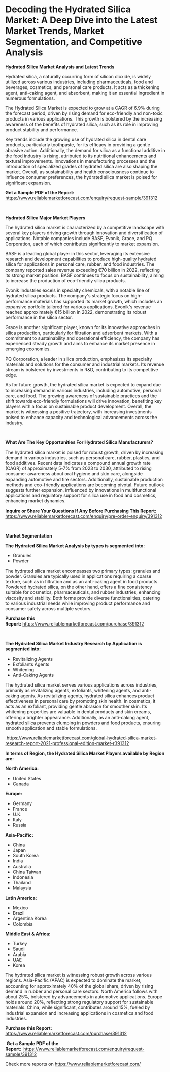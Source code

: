 <p><h1>Decoding the Hydrated Silica Market: A Deep Dive into the Latest Market Trends, Market Segmentation, and Competitive Analysis</h1></p><p><strong>Hydrated Silica Market Analysis and Latest Trends</strong></p>
<p><p>Hydrated silica, a naturally occurring form of silicon dioxide, is widely utilized across various industries, including pharmaceuticals, food and beverages, cosmetics, and personal care products. It acts as a thickening agent, anti-caking agent, and absorbent, making it an essential ingredient in numerous formulations. </p><p>The Hydrated Silica Market is expected to grow at a CAGR of 6.9% during the forecast period, driven by rising demand for eco-friendly and non-toxic products in various applications. This growth is bolstered by the increasing awareness of the benefits of hydrated silica, such as its role in improving product stability and performance. </p><p>Key trends include the growing use of hydrated silica in dental care products, particularly toothpaste, for its efficacy in providing a gentle abrasive action. Additionally, the demand for silica as a functional additive in the food industry is rising, attributed to its nutritional enhancements and textural improvements. Innovations in manufacturing processes and the introduction of specialized grades of hydrated silica are also shaping the market. Overall, as sustainability and health consciousness continue to influence consumer preferences, the hydrated silica market is poised for significant expansion.</p></p>
<p><strong>Get a Sample PDF of the Report:&nbsp;</strong> <a href="https://www.reliablemarketforecast.com/enquiry/request-sample/391312?utm_campaign=950&utm_medium=2&utm_source=Github&utm_content=ia&utm_term=16012025&utm_id=hydrated-silica">https://www.reliablemarketforecast.com/enquiry/request-sample/391312</a></p>
<p>&nbsp;</p>
<p><strong>Hydrated Silica Major Market Players</strong></p>
<p><p>The hydrated silica market is characterized by a competitive landscape with several key players driving growth through innovation and diversification of applications. Notable companies include BASF, Evonik, Grace, and PQ Corporation, each of which contributes significantly to market expansion.</p><p>BASF is a leading global player in this sector, leveraging its extensive research and development capabilities to produce high-quality hydrated silica for applications in personal care, rubber, and food industries. The company reported sales revenue exceeding €70 billion in 2022, reflecting its strong market position. BASF continues to focus on sustainability, aiming to increase the production of eco-friendly silica products.</p><p>Evonik Industries excels in specialty chemicals, with a notable line of hydrated silica products. The company's strategic focus on high-performance materials has supported its market growth, which includes an expansive portfolio tailored for various applications. Evonik's revenue reached approximately €15 billion in 2022, demonstrating its robust performance in the silica sector.</p><p>Grace is another significant player, known for its innovative approaches in silica production, particularly for filtration and adsorbent markets. With a commitment to sustainability and operational efficiency, the company has experienced steady growth and aims to enhance its market presence in emerging economies.</p><p>PQ Corporation, a leader in silica production, emphasizes its specialty materials and solutions for the consumer and industrial markets. Its revenue stream is bolstered by investments in R&D, contributing to its competitive edge.</p><p>As for future growth, the hydrated silica market is expected to expand due to increasing demand in various industries, including automotive, personal care, and food. The growing awareness of sustainable practices and the shift towards eco-friendly formulations will drive innovation, benefiting key players with a focus on sustainable product development. Overall, the market is witnessing a positive trajectory, with increasing investments poised to enhance capacity and technological advancements across the industry.</p></p>
<p>&nbsp;</p>
<p><strong>What Are The Key Opportunities For Hydrated Silica Manufacturers?</strong></p>
<p><p>The hydrated silica market is poised for robust growth, driven by increasing demand in various industries, such as personal care, rubber, plastics, and food additives. Recent data indicates a compound annual growth rate (CAGR) of approximately 5-7% from 2023 to 2030, attributed to rising consumer awareness about oral hygiene and skin care, alongside expanding automotive and tire sectors. Additionally, sustainable production methods and eco-friendly applications are becoming pivotal. Future outlook suggests further expansion, influenced by innovations in multifunctional applications and regulatory support for silica use in food and cosmetics, enhancing market dynamics.</p></p>
<p><strong>Inquire or Share Your Questions If Any Before Purchasing This Report:</strong> <a href="https://www.reliablemarketforecast.com/enquiry/pre-order-enquiry/391312?utm_campaign=950&utm_medium=2&utm_source=Github&utm_content=ia&utm_term=16012025&utm_id=hydrated-silica">https://www.reliablemarketforecast.com/enquiry/pre-order-enquiry/391312</a></p>
<p>&nbsp;</p>
<p><strong>Market Segmentation</strong></p>
<p><strong>The Hydrated Silica Market Analysis by types is segmented into:</strong></p>
<p><ul><li>Granules</li><li>Powder</li></ul></p>
<p><p>The hydrated silica market encompasses two primary types: granules and powder. Granules are typically used in applications requiring a coarse texture, such as in filtration and as an anti-caking agent in food products. Powdered hydrated silica, on the other hand, offers a fine consistency suitable for cosmetics, pharmaceuticals, and rubber industries, enhancing viscosity and stability. Both forms provide diverse functionalities, catering to various industrial needs while improving product performance and consumer safety across multiple sectors.</p></p>
<p><strong>Purchase this Report:&nbsp;</strong><a href="https://www.reliablemarketforecast.com/purchase/391312?utm_campaign=950&utm_medium=2&utm_source=Github&utm_content=ia&utm_term=16012025&utm_id=hydrated-silica">https://www.reliablemarketforecast.com/purchase/391312</a></p>
<p>&nbsp;</p>
<p><strong>The Hydrated Silica Market Industry Research by Application is segmented into:</strong></p>
<p><ul><li>Revitalizing Agents</li><li>Exfoliants Agents</li><li>Whitening</li><li>Anti-Caking Agents</li></ul></p>
<p><p>The hydrated silica market serves various applications across industries, primarily as revitalizing agents, exfoliants, whitening agents, and anti-caking agents. As revitalizing agents, hydrated silica enhances product effectiveness in personal care by promoting skin health. In cosmetics, it acts as an exfoliant, providing gentle abrasion for smoother skin. Its whitening properties are valuable in dental products and skin creams, offering a brighter appearance. Additionally, as an anti-caking agent, hydrated silica prevents clumping in powders and food products, ensuring smooth application and stable formulations.</p></p>
<p><a href="https://www.reliablemarketforecast.com/global-hydrated-silica-market-research-report-2021-professional-edition-market-r391312?utm_campaign=950&utm_medium=2&utm_source=Github&utm_content=ia&utm_term=16012025&utm_id=hydrated-silica">&nbsp;https://www.reliablemarketforecast.com/global-hydrated-silica-market-research-report-2021-professional-edition-market-r391312</a></p>
<p><strong>In terms of Region, the Hydrated Silica Market Players available by Region are:</strong></p>
<p>
    <p> <strong> North America: </strong>
        <ul>
            <li>United States</li>
            <li>Canada</li>
        </ul>
        </p> 
    <p> <strong> Europe: </strong>
        <ul>
            <li>Germany</li>
            <li>France</li>
            <li>U.K.</li>
            <li>Italy</li>
            <li>Russia</li>
        </ul>
        </p> 
    <p> <strong> Asia-Pacific: </strong>
        <ul>
            <li>China</li>
            <li>Japan</li>
            <li>South Korea</li>
            <li>India</li>
            <li>Australia</li>
            <li>China Taiwan</li>
            <li>Indonesia</li>
            <li>Thailand</li>
            <li>Malaysia</li>
        </ul>
        </p> 
    <p> <strong> Latin America: </strong>
        <ul>
            <li>Mexico</li>
            <li>Brazil</li>
            <li>Argentina Korea</li>
            <li>Colombia</li>
        </ul>
        </p> 
    <p> <strong> Middle East & Africa: </strong>
        <ul>
            <li>Turkey</li>
            <li>Saudi</li>
            <li>Arabia</li>
            <li>UAE</li>
            <li>Korea</li>
        </ul>
    </p>
    </p>
<p><p>The hydrated silica market is witnessing robust growth across various regions. Asia-Pacific (APAC) is expected to dominate the market, accounting for approximately 40% of the global share, driven by rising demand in rubber and personal care sectors. North America follows with about 25%, bolstered by advancements in automotive applications. Europe holds around 20%, reflecting strong regulatory support for sustainable materials. China, while significant, contributes around 15%, fueled by industrial expansion and increasing applications in cosmetics and food industries.</p></p>
<p><strong>Purchase this Report: </strong><a href="https://www.reliablemarketforecast.com/purchase/391312?utm_campaign=950&utm_medium=2&utm_source=Github&utm_content=ia&utm_term=16012025&utm_id=hydrated-silica">https://www.reliablemarketforecast.com/purchase/391312</a></p>
<p>&nbsp;<strong>Get a Sample PDF of the Report:&nbsp;&nbsp;</strong><a href="https://www.reliablemarketforecast.com/enquiry/request-sample/391312?utm_campaign=950&utm_medium=2&utm_source=Github&utm_content=ia&utm_term=16012025&utm_id=hydrated-silica">https://www.reliablemarketforecast.com/enquiry/request-sample/391312</a></p>
<p><strong></strong></p>
<p>Check more reports on <a href="https://www.reliablemarketforecast.com/?utm_campaign=950&utm_medium=2&utm_source=Github&utm_content=ia&utm_term=16012025&utm_id=hydrated-silica">https://www.reliablemarketforecast.com/</a></p>